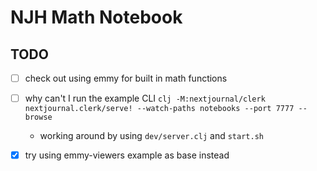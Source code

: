 # NJH Math Notebook

## TODO
- [ ] check out using emmy for built in math functions
- [ ] why can't I run the example CLI `clj -M:nextjournal/clerk nextjournal.clerk/serve! --watch-paths notebooks --port 7777 --browse`
  - working around by using `dev/server.clj` and `start.sh`
- [x] try using emmy-viewers example as base instead

